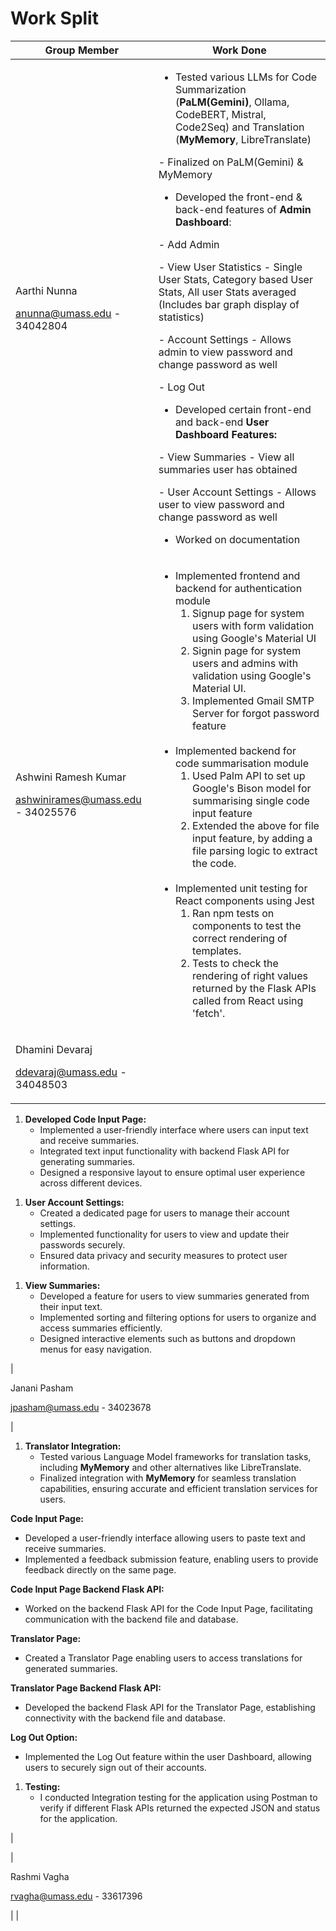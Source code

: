 # Work Split

| Group Member | Work Done |
| ----- | ----- |
| <p>Aarthi Nunna</p><p>[﻿anunna@umass.edu](mailto:anunna@umass.edu) - 34042804</p> | <ul><li>Tested various LLMs for Code Summarization (**PaLM(Gemini)**, Ollama, CodeBERT, Mistral, Code2Seq) and Translation (**MyMemory**, LibreTranslate)</li></ul><p>- Finalized on PaLM(Gemini) & MyMemory</p><ul><li>Developed the front-end & back-end features of **Admin Dashboard**:</li></ul><p>- Add Admin </p><p>- View User Statistics - Single User Stats,  Category based User Stats, All user Stats averaged (Includes bar graph display of statistics) </p><p>- Account Settings - Allows admin to view password and change password as well</p><p>- Log Out</p><ul><li>Developed certain front-end and back-end **User Dashboard Features:**</li></ul><p>- View Summaries - View all summaries user has obtained</p><p>- User Account Settings - Allows user to view password and change password as well</p><ul><li>Worked on documentation</li></ul> |
| <p>Ashwini Ramesh Kumar</p><p>[﻿ashwinirames@umass.edu](mailto:ashwinirames@umass.edu) - 34025576</p> | <ul><li>Implemented frontend and backend for authentication module<ol><li>Signup page for system users with form validation using Google's Material UI</li><li>Signin page for system users and admins with validation using Google's Material UI.</li><li>Implemented Gmail SMTP Server for forgot password feature</li> </ol></li><br><li>Implemented backend for code summarisation module<ol><li>Used Palm API to set up Google's Bison model for summarising single code input feature</li><li>Extended the above for file input feature, by adding a file parsing logic to extract the code.</li></ol><br></li><li>Implemented unit testing for React components using Jest<ol><li>Ran npm tests on components to test the correct rendering of templates.</li><li>Tests to check the rendering of right values returned by the Flask APIs called from React using 'fetch'.</li></li>
| <p>Dhamini Devaraj</p><p>[﻿ddevaraj@umass.edu](mailto:ddevaraj@umass.edu) - 34048503</p> |  <p>
  <ol>
    <li><strong>Developed Code Input Page:</strong>
      <ul>
        <li>Implemented a user-friendly interface where users can input text and receive summaries.</li>
        <li>Integrated text input functionality with backend Flask API for generating summaries.</li>
        <li>Designed a responsive layout to ensure optimal user experience across different devices.</li>
      </ul>
    </li>
  </ol>
</p>

<p>
  <ol>
    <li><strong>User Account Settings:</strong>
      <ul>
        <li>Created a dedicated page for users to manage their account settings.</li>
        <li>Implemented functionality for users to view and update their passwords securely.</li>
        <li>Ensured data privacy and security measures to protect user information.</li>
      </ul>
    </li>
  </ol>
</p>

<p>
  <ol>
    <li><strong>View Summaries:</strong> 
      <ul>
        <li>Developed a feature for users to view summaries generated from their input text.</li>
        <li>Implemented sorting and filtering options for users to organize and access summaries efficiently.</li>
        <li>Designed interactive elements such as buttons and dropdown menus for easy navigation.</li>
      </ul>
    </li>
  </ol>
</p>

| <p>Janani Pasham</p><p>[﻿jpasham@umass.edu](mailto:jpasham@umass.edu)  - 34023678</p> |  <p>
  <ol>
    <li><strong>Translator Integration:</strong>
      <ul>
        <li>Tested various Language Model frameworks for translation tasks, including <strong>MyMemory</strong> and other alternatives like LibreTranslate.</li>
        <li>Finalized integration with <strong>MyMemory</strong> for seamless translation capabilities, ensuring accurate and efficient translation services for users.</li>
      </ul>
    </li>
  </ol>
</p>

<p>
  <strong>Code Input Page:</strong>
  <ul>
    <li>Developed a user-friendly interface allowing users to paste text and receive summaries.</li>
    <li>Implemented a feedback submission feature, enabling users to provide feedback directly on the same page.</li>
  </ul>
</p>

<p>
  <strong>Code Input Page Backend Flask API:</strong>
  <ul>
    <li>Worked on the backend Flask API for the Code Input Page, facilitating communication with the backend file and database.</li>
  </ul>
</p>

<p>
  <strong>Translator Page:</strong>
  <ul>
    <li>Created a Translator Page enabling users to access translations for generated summaries.</li>
  </ul>
</p>

<p>
  <strong>Translator Page Backend Flask API:</strong>
  <ul>
    <li>Developed the backend Flask API for the Translator Page, establishing connectivity with the backend file and database.</li>
  </ul>
</p>

<p>
  <strong>Log Out Option:</strong>
  <ul>
    <li>Implemented the Log Out feature within the user Dashboard, allowing users to securely sign out of their accounts.</li>
  </ul>
</p>


<p>
  <ol>
    <li><strong>Testing:</strong> 
      <ul>
        <li>I conducted Integration testing for the application using Postman to verify if different Flask APIs returned the expected JSON and status for the application.</li>
      </ul>
    </li>
  </ol>
</p> |


| <p>Rashmi Vagha</p><p>[﻿rvagha@umass.edu](mailto:rvagha@umass.edu) - 33617396</p> |  |


